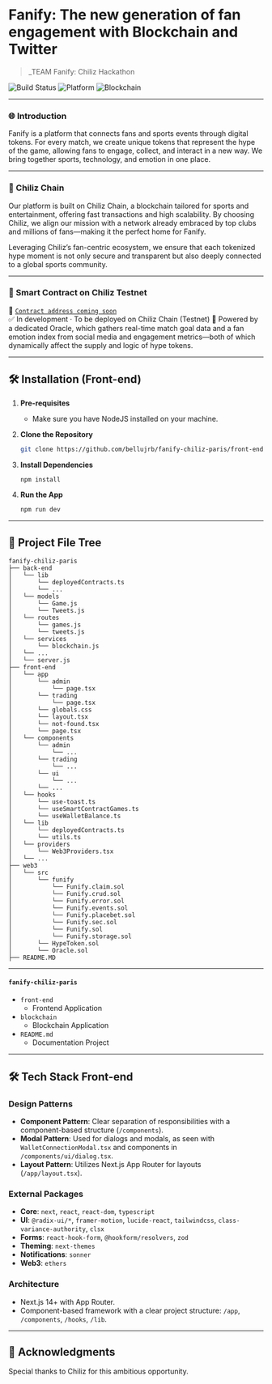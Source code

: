 # Fanify: The new generation of fan engagement with Blockchain and Twitter

> _TEAM Fanify: Chiliz Hackathon 

![Build Status](https://img.shields.io/badge/Build-Passing-brightgreen)
![Platform](https://img.shields.io/badge/Platform-Web-blue)
![Blockchain](https://img.shields.io/badge/Blockchain-Chiliz-red)

---

### 🌐 Introduction

Fanify is a platform that connects fans and sports events through digital tokens. For every match, we create unique tokens that represent the hype of the game, allowing fans to engage, collect, and interact in a new way. We bring together sports, technology, and emotion in one place.

---

### 🔴 Chiliz Chain

Our platform is built on Chiliz Chain, a blockchain tailored for sports and entertainment, offering fast transactions and high scalability. By choosing Chiliz, we align our mission with a network already embraced by top clubs and millions of fans—making it the perfect home for Fanify.

Leveraging Chiliz’s fan-centric ecosystem, we ensure that each tokenized hype moment is not only secure and transparent but also deeply connected to a global sports community.

--- 

### 🔗 Smart Contract on Chiliz Testnet

📄 [`Contract address coming soon`](https://chiliz.com)  
✅ In development · To be deployed on Chiliz Chain (Testnet) 
🔐 Powered by a dedicated Oracle, which gathers real-time match goal data and a fan emotion index from social media and engagement metrics—both of which dynamically affect the supply and logic of hype tokens.

---

## 🛠 Installation (Front-end)

1. **Pre-requisites**
    - Make sure you have NodeJS installed on your machine.

2. **Clone the Repository**

    ```bash
    git clone https://github.com/bellujrb/fanify-chiliz-paris/front-end
    ```

3. **Install Dependencies**

    ```bash
    npm install
    ```

4. **Run the App**

    ```bash
    npm run dev
    ```

---

## 📂 Project File Tree
    
```
fanify-chiliz-paris
├── back-end
│   └── lib
│       └── deployedContracts.ts
│       └── ...
│   └── models
│       └── Game.js
│       └── Tweets.js
│   └── routes
│       └── games.js
│       └── tweets.js
│   └── services
│       └── blockchain.js
│   └── ...
│   └── server.js
├── front-end
│   └── app
│       └── admin
│           └── page.tsx
│       └── trading
│           └── page.tsx
│       └── globals.css
│       └── layout.tsx
│       └── not-found.tsx
│       └── page.tsx
│   └── components
│       └── admin
│           └── ...
│       └── trading
│           └── ...
│       └── ui
│           └── ...
│       └── ...
│   └── hooks
│       └── use-toast.ts
│       └── useSmartContractGames.ts
│       └── useWalletBalance.ts
│   └── lib
│       └── deployedContracts.ts
│       └── utils.ts
│   └── providers
│       └── Web3Providers.tsx
│   └── ...
├── web3
│   └── src
│       └── funify
│           └── Funify.claim.sol
│           └── Funify.crud.sol
│           └── Funify.error.sol
│           └── Funify.events.sol
│           └── Funify.placebet.sol
│           └── Funify.sec.sol
│           └── Funify.sol
│           └── Funify.storage.sol
│       └── HypeToken.sol
│       └── Oracle.sol
├── README.MD
```
---

#### `fanify-chiliz-paris`

- `front-end`
    - Frontend Application
- `blockchain`
    - Blockchain Application
- `README.md`
    - Documentation Project

---

## 🛠 Tech Stack Front-end

### Design Patterns
- **Component Pattern**: Clear separation of responsibilities with a component-based structure (`/components`).
- **Modal Pattern**: Used for dialogs and modals, as seen with `WalletConnectionModal.tsx` and components in `/components/ui/dialog.tsx`.
- **Layout Pattern**: Utilizes Next.js App Router for layouts (`/app/layout.tsx`).

### External Packages
- **Core**: `next`, `react`, `react-dom`, `typescript`
- **UI**: `@radix-ui/*`, `framer-motion`, `lucide-react`, `tailwindcss`, `class-variance-authority`, `clsx`
- **Forms**: `react-hook-form`, `@hookform/resolvers`, `zod`
- **Theming**: `next-themes`
- **Notifications**: `sonner`
- **Web3**: `ethers`

### Architecture
- Next.js 14+ with App Router.
- Component-based framework with a clear project structure: `/app`, `/components`, `/hooks`, `/lib`.

---

## 🙏 Acknowledgments

Special thanks to Chiliz for this ambitious opportunity.
